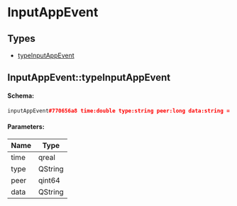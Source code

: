 # InputAppEvent

## Types

* [typeInputAppEvent](#inputappeventtypeinputappevent)

## InputAppEvent::typeInputAppEvent

#### Schema:

```c++
inputAppEvent#770656a8 time:double type:string peer:long data:string = InputAppEvent;
```

#### Parameters:

|Name|Type|
|----|----|
|time|qreal|
|type|QString|
|peer|qint64|
|data|QString|

